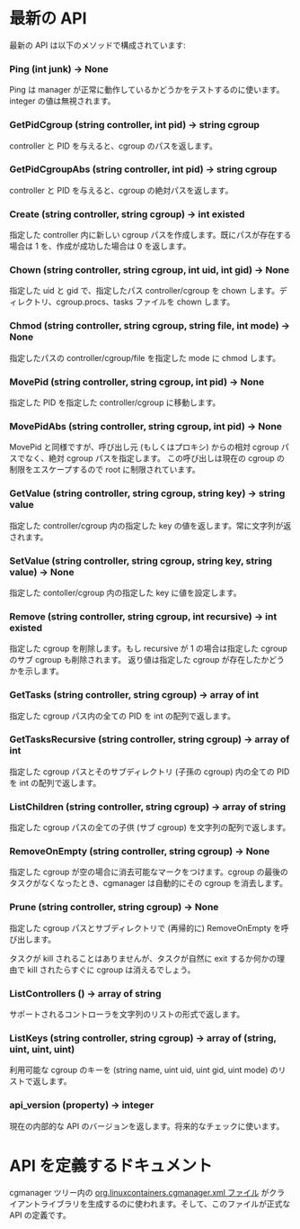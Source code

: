 # 最新の API <!-- Current API -->
<!--
The current API is made of the following methods:
-->
最新の API は以下のメソッドで構成されています:

### Ping (int junk) -> None
<!--
Ping is just used to test that the manager is alive and well, the value of the integer is ignored.
-->
Ping は manager が正常に動作しているかどうかをテストするのに使います。integer の値は無視されます。

### GetPidCgroup (string controller, int pid) -> string cgroup
<!--
Takes a controller and PID and returns the cgroup path.
-->
controller と PID を与えると、cgroup のパスを返します。

### GetPidCgroupAbs (string controller, int pid) -> string cgroup
<!--
Takes a controller and PID and returns the absolute cgroup path.
-->
controller と PID を与えると、cgroup の絶対パスを返します。

### Create (string controller, string cgroup) -> int existed
<!--
Creates a new cgroup path in the provided controller, returns 1
if the path already existed, 0 if it was created.
-->
指定した controller 内に新しい cgroup パスを作成します。既にパスが存在する場合は 1 を、作成が成功した場合は 0 を返します。

### Chown (string controller, string cgroup, int uid, int gid) -> None
<!--
Chown the provided controller/cgroup path to the provied uid and gid,
this will chown the directory as well as the cgroup.procs and tasks files.
-->
指定した uid と gid で、指定したパス controller/cgroup を chown します。ディレクトリ、cgroup.procs、tasks ファイルを chown します。

### Chmod (string controller, string cgroup, string file, int mode) -> None
<!--
Chmod the provided controller/cgroup/file path to the provided mode.
-->
指定したパスの controller/cgroup/file を指定した mode に chmod します。

### MovePid (string controller, string cgroup, int pid) -> None
<!--
Moves the provided PID into the provided controller/cgroup.
-->
指定した PID を指定した controller/cgroup に移動します。

### MovePidAbs (string controller, string cgroup, int pid) -> None
<!--
Similar to MovePid but takes an absolute cgroup path rather than one relative
to the caller (or proxy). This call is restricted to root as it lets you escape
your current cgroup restrictions.
-->
MovePid と同様ですが、呼び出し元 (もしくはプロキシ) からの相対 cgroup パスでなく、絶対 cgroup パスを指定します。
この呼び出しは現在の cgroup の制限をエスケープするので root に制限されています。

### GetValue (string controller, string cgroup, string key) -> string value
<!--
Queries the value of the given key in the given controller/cgroup.
The value is always returned as a string.
-->
指定した controller/cgroup 内の指定した key の値を返します。常に文字列が返されます。

### SetValue (string controller, string cgroup, string key, string value) -> None
<!--
Sets the value of the given key to that provided.
-->
指定した contoller/cgroup 内の指定した key に値を設定します。

### Remove (string controller, string cgroup, int recursive) -> int existed
<!--
Removes the provided cgroup, if recursive is set to 1, any sub-cgroup will also be removed.
The return value indicates whether the cgroup existed.
-->
指定した cgroup を削除します。もし recursive が 1 の場合は指定した cgroup のサブ cgroup も削除されます。
返り値は指定した cgroup が存在したかどうかを示します。

### GetTasks (string controller, string cgroup) -> array of int
<!--
Returns an array of int representing all the PIDs in the provided cgroup path.
-->
指定した cgroup パス内の全ての PID を int の配列で返します。

### GetTasksRecursive (string controller, string cgroup) -> array of int
<!--
Returns an array of int representing all the PIDs in the provided cgroup path and its sub-directories.
-->
指定した cgroup パスとそのサブディレクトリ (子孫の cgroup) 内の全ての PID を int の配列で返します。

### ListChildren (string controller, string cgroup) -> array of string
<!--
Returns an array of string representing all the children (sub-cgroup) of the provided cgroup path.
-->
指定した cgroup パスの全ての子供 (サブ cgroup) を文字列の配列で返します。

### RemoveOnEmpty (string controller, string cgroup) -> None
<!--
Marks the cgroup as removable when empty.
Once the last task exists the cgroup, cgmanager will automatically remove it.
-->
指定した cgroup が空の場合に消去可能なマークをつけます。cgroup の最後のタスクがなくなったとき、cgmanager は自動的にその cgroup を消去します。

### Prune (string controller, string cgroup) -> None
<!--
Calls RemoveOnEmpty on the cgroups path and any sub-directory (recursively).
-->
指定した cgroup パスとサブディレクトリで (再帰的に) RemoveOnEmpty を呼び出します。

<!--
Tasks will not be killed but once they all exit either naturally or
because something killed them, the cgroup will disappear.
-->
タスクが kill されることはありませんが、タスクが自然に exit するか何かの理由で kill されたらすぐに cgroup は消えるでしょう。

### ListControllers () -> array of string
<!--
Returns an array of string representing the supported controllers.
-->
サポートされるコントローラを文字列のリストの形式で返します。

### ListKeys (string controller, string cgroup) -> array of (string, uint, uint, uint)
<!--
Returns an array of (string name, uint uid, uint gid, uint mode) representing the available cgroup keys.
-->
利用可能な cgroup のキーを (string name, uint uid, uint gid, uint mode) のリストで返します。

### api\_version (property) -> integer
<!--
The current internal API version, used for feature checks.
-->
現在の内部的な API のバージョンを返します。将来的なチェックに使います。

# API を定義するドキュメント <!-- API definition document -->

<!--
The [org.linuxcontainers.cgmanager.xml file](https://github.com/lxc/cgmanager/blob/master/org.linuxcontainers.cgmanager.xml)
in the cgmanager cgmanager tree is used to generate the client library and is the authoritative API definition.
-->
cgmanager ツリー内の [org.linuxcontainers.cgmanager.xml ファイル](https://github.com/lxc/cgmanager/blob/master/org.linuxcontainers.cgmanager.xml) がクライアントライブラリを生成するのに使われます。そして、このファイルが正式な API の定義です。